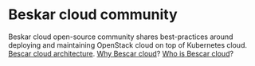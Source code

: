 # Beskar cloud community

Beskar cloud open-source community shares best-practices around deploying and maintaining OpenStack cloud on top of Kubernetes cloud.
[Bescar cloud architecture](https://github.com/beskar-cloud/knowledgebase/blob/main/howtos/architecture.md). [Why Bescar cloud](https://github.com/beskar-cloud/knowledgebase/blob/main/howtos/why-beskar-cloud.md)? [Who is Bescar cloud](https://github.com/beskar-cloud/knowledgebase/blob/main/howtos/who-is-beskar-cloud.md)?
